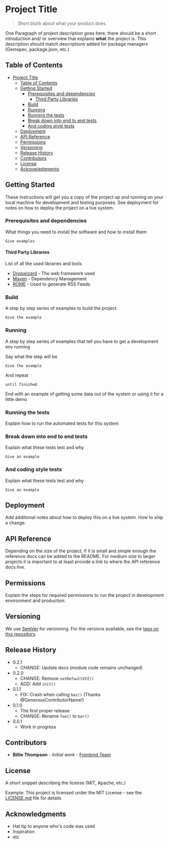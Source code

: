 # Project Title
> Short blurb about what your product does.

One Paragraph of project description goes here, there should be a short introduction and/ or overview that explains **what** the project is. This description should match descriptions added for package managers (Gemspec, package.json, etc.)





## Table of Contents

- [Project Title](#)
	- [Table of Contents](#)
	- [Getting Started](#)
		- [Prerequisites and dependencies](#)
			- [Third Party Libraries](#)
		- [Build](#)
		- [Running](#)
		- [Running the tests](#)
		- [Break down into end to end tests](#)
		- [And coding style tests](#)
	- [Deployment](#)
	- [API Reference](#)
	- [Permissions](#)
	- [Versioning](#)
	- [Release History](#)
	- [Contributors](#)
	- [License](#)
	- [Acknowledgments](##Acknowledgments)





## Getting Started

These instructions will get you a copy of the project up and running on your local machine for development and testing purposes. See deployment for notes on how to deploy the project on a live system.




### Prerequisites and dependencies 

What things you need to install the software and how to install them

```
Give examples
``` 

#### Third Party Libraries
List of all the used libraries and tools 

* [Dropwizard](http://www.dropwizard.io/1.0.2/docs/) - The web framework used
* [Maven](https://maven.apache.org/) - Dependency Management
* [ROME](https://rometools.github.io/rome/) - Used to generate RSS Feeds



### Build
A step by step series of examples to build the project.

```
Give the example
```



### Running

A step by step series of examples that tell you have to get a development env running

Say what the step will be

```
Give the example
```

And repeat

```
until finished
```

End with an example of getting some data out of the system or using it for a little demo



### Running the tests

Explain how to run the automated tests for this system




### Break down into end to end tests

Explain what these tests test and why

```
Give an example
```



### And coding style tests

Explain what these tests test and why

```
Give an example
```






## Deployment

Add additional notes about how to deploy this on a live system.
How to ship a change.






## API Reference

Depending on the size of the project, if it is small and simple enough the reference docs can be added to the README. For medium size to larger projects it is important to at least provide a link to where the API reference docs live.





## Permissions
Explain the steps for required permissions to run the project in development environment and production.





## Versioning

We use [SemVer](http://semver.org/) for versioning. For the versions available, see the [tags on this repository](https://github.com/your/project/tags). 





## Release History

* 0.2.1
    * CHANGE: Update docs (module code remains unchanged)
* 0.2.0
    * CHANGE: Remove `setDefaultXYZ()`
    * ADD: Add `init()`
* 0.1.1
    * FIX: Crash when calling `baz()` (Thanks @GenerousContributorName!)
* 0.1.0
    * The first proper release
    * CHANGE: Rename `foo()` to `bar()`
* 0.0.1
    * Work in progress





## Contributors

* **Billie Thompson** - *Initial work* - [Frontend Team](https://MavajSunCo.com/frontend)





## License
A short snippet describing the license (MIT, Apache, etc.)

Example: This project is licensed under the MIT License - see the [LICENSE.md](LICENSE.md) file for details





## Acknowledgments

* Hat tip to anyone who's code was used
* Inspiration
* etc





